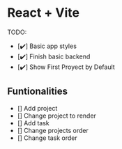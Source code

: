 # React + Vite

TODO:

- [✔️] Basic app styles
- [✔️] Finish basic backend
- [✔️] Show First Proyect by Default

## Funtionalities

- [] Add project
- [] Change project to render
- [] Add task
- [] Change projects order
- [] Change task order
